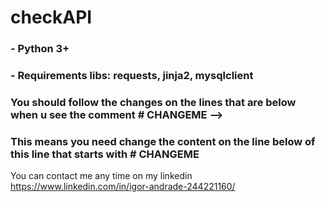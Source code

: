 # checkAPI 

### - Python 3+
### - Requirements libs: requests, jinja2, mysqlclient

### You should follow the changes on the lines that are below when u see the comment # CHANGEME --> 
### This means you need change the content on the line below of this line that starts with # CHANGEME

You can contact me any time on my linkedin https://www.linkedin.com/in/igor-andrade-244221160/

